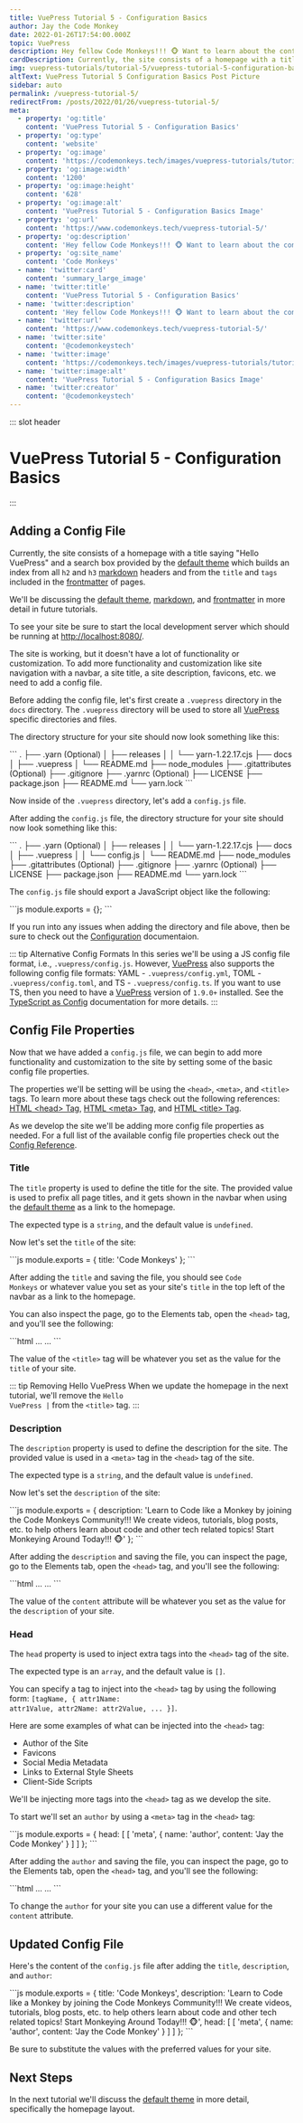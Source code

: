 ```yaml
---
title: VuePress Tutorial 5 - Configuration Basics
author: Jay the Code Monkey
date: 2022-01-26T17:54:00.000Z
topic: VuePress
description: Hey fellow Code Monkeys!!! 🐵 Want to learn about the configuration basics for VuePress, then check out VuePress Tutorial 5 - Configuration Basics! 🍌🐒
cardDescription: Currently, the site consists of a homepage with a title saying "Hello VuePress", and a search box which builds an index from...
img: vuepress-tutorials/tutorial-5/vuepress-tutorial-5-configuration-basics-post.png
altText: VuePress Tutorial 5 Configuration Basics Post Picture
sidebar: auto
permalink: /vuepress-tutorial-5/
redirectFrom: /posts/2022/01/26/vuepress-tutorial-5/
meta:
  - property: 'og:title'
    content: 'VuePress Tutorial 5 - Configuration Basics'
  - property: 'og:type'
    content: 'website'
  - property: 'og:image'
    content: 'https://codemonkeys.tech/images/vuepress-tutorials/tutorial-5/vuepress-tutorial-5-configuration-basics-post-link.png'
  - property: 'og:image:width'
    content: '1200'
  - property: 'og:image:height'
    content: '628'
  - property: 'og:image:alt'
    content: 'VuePress Tutorial 5 - Configuration Basics Image'
  - property: 'og:url'
    content: 'https://www.codemonkeys.tech/vuepress-tutorial-5/'
  - property: 'og:description'
    content: 'Hey fellow Code Monkeys!!! 🐵 Want to learn about the configuration basics for VuePress, then check out VuePress Tutorial 5 - Configuration Basics! 🍌🐒'
  - property: 'og:site_name'
    content: 'Code Monkeys'
  - name: 'twitter:card'
    content: 'summary_large_image'
  - name: 'twitter:title'
    content: 'VuePress Tutorial 5 - Configuration Basics'
  - name: 'twitter:description'
    content: 'Hey fellow Code Monkeys!!! 🐵 Want to learn about the configuration basics for VuePress, then check out VuePress Tutorial 5 - Configuration Basics! 🍌🐒'
  - name: 'twitter:url'
    content: 'https://www.codemonkeys.tech/vuepress-tutorial-5/'
  - name: 'twitter:site'
    content: '@codemonkeystech'
  - name: 'twitter:image'
    content: 'https://codemonkeys.tech/images/vuepress-tutorials/tutorial-5/vuepress-tutorial-5-configuration-basics-post-link.png'
  - name: 'twitter:image:alt'
    content: 'VuePress Tutorial 5 - Configuration Basics Image'
  - name: 'twitter:creator'
    content: '@codemonkeystech'
---
```


::: slot header

# VuePress Tutorial 5 - Configuration Basics

:::

## Adding a Config File

Currently, the site consists of a homepage with a title saying "Hello VuePress" and a search box provided by the [default theme](https://vuepress.vuejs.org/theme/default-theme-config.html) which builds an index from all <code class="inline-code-block">h2</code> and <code class="inline-code-block">h3</code> [markdown](https://vuepress.vuejs.org/config/#markdown) headers and from the <code class="inline-code-block">title</code> and <code class="inline-code-block">tags</code> included in the [frontmatter](https://vuepress.vuejs.org/guide/frontmatter.html) of pages.

We'll be discussing the [default theme](https://vuepress.vuejs.org/theme/default-theme-config.html), [markdown](https://vuepress.vuejs.org/config/#markdown), and [frontmatter](https://vuepress.vuejs.org/guide/frontmatter.html) in more detail in future tutorials.

To see your site be sure to start the local development server which should be running at [http://localhost:8080/](http://localhost:8080/).

The site is working, but it doesn't have a lot of functionality or customization. To add more functionality and customization like site navigation with a navbar, a site title, a site description, favicons, etc. we need to add a config file.

Before adding the config file, let's first create a <code class="inline-code-block">.vuepress</code> directory in the <code class="inline-code-block">docs</code> directory. The <code class="inline-code-block">.vuepress</code> directory will be used to store all [VuePress](https://vuepress.vuejs.org/) specific directories and files.

The directory structure for your site should now look something like this:

<code-group class="remove-code-group-line-numbers">
<code-block title="Directory Structure with .vuepress">
```
.
├── .yarn (Optional)
│   ├── releases
│   │   └── yarn-1.22.17.cjs
├── docs
│   ├── .vuepress
│   └── README.md
├── node_modules
├── .gitattributes (Optional)
├── .gitignore
├── .yarnrc (Optional)
├── LICENSE
├── package.json
├── README.md
└── yarn.lock
```
</code-block>
</code-group>

Now inside of the <code class="inline-code-block">.vuepress</code> directory, let's add a <code class="inline-code-block">config.js</code> file.

After adding the <code class="inline-code-block">config.js</code> file, the directory structure for your site should now look something like this:

<code-group class="remove-code-group-line-numbers">
<code-block title="Directory Structure with config.js">
```
.
├── .yarn (Optional)
│   ├── releases
│   │   └── yarn-1.22.17.cjs
├── docs
│   ├── .vuepress
│   │   └── config.js
│   └── README.md
├── node_modules
├── .gitattributes (Optional)
├── .gitignore
├── .yarnrc (Optional)
├── LICENSE
├── package.json
├── README.md
└── yarn.lock
```
</code-block>
</code-group>

The <code class="inline-code-block">config.js</code> file should export a JavaScript object like the following:

<code-group>
<code-block title="config.js File">
```js
module.exports = {};
```
</code-block>
</code-group>

If you run into any issues when adding the directory and file above, then be sure to check out the [Configuration](https://vuepress.vuejs.org/guide/basic-config.html) documentaion.

::: tip Alternative Config Formats
In this series we'll be using a JS config file format, i.e., <code class="inline-code-block">.vuepress/config.js</code>. However, [VuePress](https://vuepress.vuejs.org/) also supports the following config file formats: YAML - <code class="inline-code-block">.vuepress/config.yml</code>, TOML - <code class="inline-code-block">.vuepress/config.toml</code>, and TS - <code class="inline-code-block">.vuepress/config.ts</code>. If you want to use TS, then you need to have a [VuePress](https://vuepress.vuejs.org/) version of <code class="inline-code-block">1.9.0+</code> installed. See the [TypeScript as Config](https://vuepress.vuejs.org/guide/typescript-as-config.html) documentation for more details.
:::

## Config File Properties

Now that we have added a <code class="inline-code-block">config.js</code> file, we can begin to add more functionality and customization to the site by setting some of the basic config file properties.

The properties we'll be setting will be using the <code class="inline-code-block">\<head></code>, <code class="inline-code-block">\<meta></code>, and <code class="inline-code-block">\<title></code> tags. To learn more about these tags check out the following references: [HTML \<head> Tag](https://www.w3schools.com/tags/tag_head.asp), [HTML \<meta> Tag](https://www.w3schools.com/tags/tag_meta.asp), and [HTML \<title> Tag](https://www.w3schools.com/tags/tag_title.asp).

As we develop the site we'll be adding more config file properties as needed. For a full list of the available config file properties check out the [Config Reference](https://vuepress.vuejs.org/config/).

### Title

The <code class="inline-code-block">title</code> property is used to define the title for the site. The provided value is used to prefix all page titles, and it gets shown in the navbar when using the [default theme](https://vuepress.vuejs.org/theme/default-theme-config.html) as a link to the homepage.

The expected type is a <code class="inline-code-block">string</code>, and the default value is <code class="inline-code-block">undefined</code>.

Now let's set the <code class="inline-code-block">title</code> of the site:

<code-group>
<code-block title="Adding a Title">
```js
module.exports = {
  title: 'Code Monkeys'
};
```
</code-block>
</code-group>

After adding the <code class="inline-code-block">title</code> and saving the file, you should see <code class="inline-code-block">Code Monkeys</code> or whatever value you set as your site's <code class="inline-code-block">title</code> in the top left of the navbar as a link to the homepage.

You can also inspect the page, go to the Elements tab, open the <code class="inline-code-block">\<head></code> tag, and you'll see the following:

<code-group>
<code-block title="Viewing the Title">
```html
<head>
  ...
  <title>Hello VuePress | Code Monkeys</title>
  ...
</head>
```
</code-block>
</code-group>

The value of the <code class="inline-code-block">\<title></code> tag will be whatever you set as the value for the <code class="inline-code-block">title</code> of your site.

::: tip Removing Hello VuePress
When we update the homepage in the next tutorial, we'll remove the <code class="inline-code-block">Hello VuePress |</code> from the <code class="inline-code-block">\<title></code> tag.
:::

### Description

The <code class="inline-code-block">description</code> property is used to define the description for the site. The provided value is used in a <code class="inline-code-block">\<meta></code> tag in the <code class="inline-code-block">\<head></code> tag of the site.

The expected type is a <code class="inline-code-block">string</code>, and the default value is <code class="inline-code-block">undefined</code>.

Now let's set the <code class="inline-code-block">description</code> of the site:

<code-group>
<code-block title="Adding a Description">
```js
module.exports = {
  description: 'Learn to Code like a Monkey by joining the Code Monkeys Community!!! We create videos, tutorials, blog posts, etc. to help others learn about code and other tech related topics! Start Monkeying Around Today!!! 🐵'
};
```
</code-block>
</code-group>

After adding the <code class="inline-code-block">description</code> and saving the file, you can inspect the page, go to the Elements tab, open the <code class="inline-code-block">\<head></code> tag, and you'll see the following:

<code-group>
<code-block title="Viewing the Description">
```html
<head>
  ...
  <meta name="description" content="Learn to Code like a Monkey by joining the Code Monkeys Community!!! We create videos, tutorials, blog posts, etc. to help others learn about code and other tech related topics! Start Monkeying Around Today!!! 🐵">
  ...
</head>
```
</code-block>
</code-group>

The value of the <code class="inline-code-block">content</code> attribute will be whatever you set as the value for the <code class="inline-code-block">description</code> of your site.

### Head

The <code class="inline-code-block">head</code> property is used to inject extra tags into the <code class="inline-code-block">\<head></code> tag of the site.

The expected type is an <code class="inline-code-block">array</code>, and the default value is <code class="inline-code-block">[]</code>.

You can specify a tag to inject into the <code class="inline-code-block">\<head></code> tag by using the following form: <code class="inline-code-block">[tagName, { attr1Name: attr1Value, attr2Name: attr2Value, ... }]</code>.

Here are some examples of what can be injected into the <code class="inline-code-block">\<head></code> tag:

- Author of the Site
- Favicons
- Social Media Metadata
- Links to External Style Sheets
- Client-Side Scripts

We'll be injecting more tags into the <code class="inline-code-block">\<head></code> tag as we develop the site.

To start we'll set an <code class="inline-code-block">author</code> by using a <code class="inline-code-block">\<meta></code> tag in the <code class="inline-code-block">\<head></code> tag:

<code-group>
<code-block title="Adding an Author to the Head Tag">
```js
module.exports = {
  head: [
    [
      'meta',
      {
        name: 'author',
        content: 'Jay the Code Monkey'
      }
    ]
  ]
};
```
</code-block>
</code-group>

After adding the <code class="inline-code-block">author</code> and saving the file, you can inspect the page, go to the Elements tab, open the <code class="inline-code-block">\<head></code> tag, and you'll see the following:

<code-group>
<code-block title="Viewing the Author">
```html
<head>
  ...
  <meta name="author" content="Jay the Code Monkey">
  ...
</head>
```
</code-block>
</code-group>

To change the <code class="inline-code-block">author</code> for your site you can use a different value for the <code class="inline-code-block">content</code> attribute.

## Updated Config File

Here's the content of the <code class="inline-code-block">config.js</code> file after adding the <code class="inline-code-block">title</code>, <code class="inline-code-block">description</code>, and <code class="inline-code-block">author</code>:

<code-group>
<code-block title="Updated Config File">
```js
module.exports = {
  title: 'Code Monkeys',
  description:
    'Learn to Code like a Monkey by joining the Code Monkeys Community!!! We create videos, tutorials, blog posts, etc. to help others learn about code and other tech related topics! Start Monkeying Around Today!!! 🐵',
  head: [
    [
      'meta',
      {
        name: 'author',
        content: 'Jay the Code Monkey'
      }
    ]
  ]
};
```
</code-block>
</code-group>

Be sure to substitute the values with the preferred values for your site.

## Next Steps

In the next tutorial we'll discuss the [default theme](https://vuepress.vuejs.org/theme/default-theme-config.html) in more detail, specifically the homepage layout.
